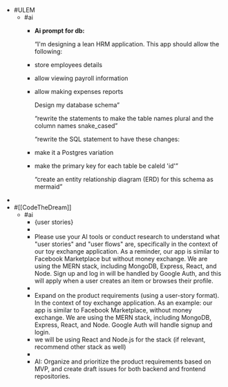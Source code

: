- #ULEM
	- #ai
		- **Ai prompt for db:**
		  
		  “I'm designing a lean HRM application. This app should allow the following:
		- store employees details
		- allow viewing payroll information
		- allow making expenses reports
		  
		  Design my database schema”
		  
		  “rewrite the statements to make the table names plural and the column names snake_cased”
		  
		  “rewrite the SQL statement to have these changes:
		- make it a Postgres variation
		- make the primary key for each table be caleld 'id'”
		  
		  “create an entity relationship diagram (ERD) for this schema as mermaid”
-
- #[[CodeTheDream]]
	- #ai
		- {user stories}
		-
		- Please use your AI tools or conduct research to understand what "user stories" and "user flows" are, specifically in the context of our toy exchange application. As a reminder, our app is similar to Facebook Marketplace but without money exchange. We are using the MERN stack, including MongoDB, Express, React, and Node. Sign up and log in will be handled by Google Auth, and this will apply when a user creates an item or browses their profile.
		-
		- Expand on the product requirements (using a user-story format). In the context of toy exchange application. As an example: our app is similar to Facebook Marketplace, without money exchange. We are using the MERN stack, including MongoDB, Express, React, and Node. Google Auth will handle signup and login.
		- we will be using React and Node.js for the stack (if relevant, recommend other stack as well)
		-
		- AI: Organize and prioritize the product requirements based on MVP, and create draft issues for both backend and frontend repositories.